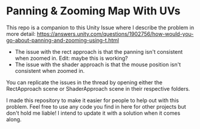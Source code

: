 # Panning & Zooming Map With UVs

This repo is a companion to this Unity Issue where I describe the problem in more detail: https://answers.unity.com/questions/1902756/how-would-you-go-about-panning-and-zooming-using-t.html

- The issue with the rect approach is that the panning isn't consistent when zoomed in. Edit: maybe this is working?
- The issue with the shader approach is that the mouse position isn't consistent when zoomed in.

You can replicate the issues in the thread by opening either the RectApproach scene or ShaderApproach scene in their respective folders.

I made this repository to make it easier for people to help out with this problem. Feel free to use any code you find in here for other projects but don't hold me liable! I intend to update it with a solution when it comes along. 
